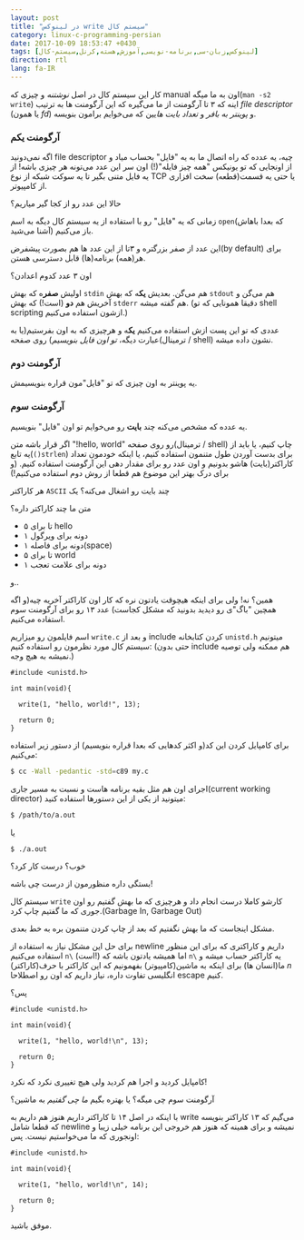 ```yaml
---
layout: post
title: "در لینوکس write سیستم کال"
category: linux-c-programming-persian
date: 2017-10-09 18:53:47 +0430
tags: [لینوکس,زبان-سی,برنامه-نویسی,آموزش,هسته,کرنل,سیستم-کال]
direction: rtl
lang: fa-IR
---
```


کار این سیستم کال در اصل *نوشتنه* و چیزی که manual اون به ما
 میگه(`man -s2 write`) اینه که ۳ تا آرگومنت از ما می‌گیره که این آرگومنت ها
 به ترتیب *file descriptor* (یا همون *fd*) و *پوینتر به بافر* و *تعداد
 بایت ها*یین که می‌خوایم برامون بنویسه.

### آرگومنت یکم

اگه نمی‌دونید file descriptor چیه، یه عدده که راه اتصال ما به یه "فایل"
 بحساب میاد و از اونجایی که تو یونیکس "همه چیز فایله"(!) اون سر این عدد
 می‌تونه هر چیزی باشه! از یه فایل متنی بگیر تا یه سوکت شبکه از نوع TCP یا
 حتی یه قسمت(قطعه) سخت افزاری از کامپیوتر.

حالا این عدد رو از کجا گیر میاریم؟

زمانی که یه "فایل" رو با استفاده از یه سیستم کال دیگه به اسم `open`(که بعدا
 باهاش آشنا می‌شید) باز می‌کنیم.

این عدد از صفر بزرگتره و ۳تا از این عدد ها هم بصورت پیشفرض(by default) برای
 هر(همه) برنامه(ها) قابل دسترسی هستن.

اون ۳ عدد کدوم اعدادن؟

اولیش **صفر**ه که بهش `stdin` هم می‌گن. بعدیش **یک**ه که بهش `stdout` هم می‌گن
 و آخریش هم **دو** (است!) که بهش `stderr` هم گفته میشه. (دقیقا همونایی که
 تو shell scripting ازشون استفاده می‌کنیم.)

عددی که تو این پست ازش استفاده می‌کنیم **یک**ه و هرچیزی که به اون بفرستیم(یا
 به عبارت دیگه، *تو اون فایل بنویسیم*) روی صفحه(ترمینال / shell) نشون داده
 میشه.


### آرگومنت دوم

یه پوینتر به اون چیزی که تو "فایل"مون قراره بنویسیمش.

### آرگومنت سوم

یه عدده که مشخص می‌کنه چند **بایت**‌ رو می‌خوایم تو اون "فایل" بنویسیم.

اگر قرار باشه متن "!hello, world" رو روی صفحه(ترمینال / shell) چاپ کنیم، یا
 باید از یه تابع(`()strlen`) برای بدست آوردن طول متنمون استفاده کنیم، یا
 اینکه خودمون تعداد کاراکتر(بایت) هاشو بدونیم و اون عدد رو برای مقدار دهی
 این آرگومنت استفاده کنیم. (و برای درک بهتر این موضوع هم قطعا از روش دوم
 استفاده می‌کنیم!)

هر کاراکتر `ASCII` چند بایت رو اشغال می‌کنه؟ یک

متن ما چند کاراکتر داره؟

 - ۵ تا برای hello
 - ۱ دونه برای ویرگول
 - ۱ دونه برای فاصله(space)
 - ۵ تا برای world
 - ۱ دونه برای علامت تعجب

و..

همین؟ نه! ولی برای اینکه هیچوقت یادتون نره که کار اون کاراکتر آخریه چیه(و
 اگه همچین "باگ"ی رو دیدید بدونید که مشکل کجاست) عدد ۱۳ رو برای آرگومنت
 سوم استفاده می‌کنیم.

اسم فایلمون رو میزاریم `write.c` و بعد از include کردن کتابخانه `unistd.h`
 میتونیم سیستم کال مورد نظرمون رو استفاده کنیم: (حتی بدون include هم ممکنه
 ولی توصیه نمیشه به هیچ وجه.)

```c_cpp
#include <unistd.h>

int main(void){

  write(1, "hello, world!", 13);

  return 0; 
}
```

برای کامپایل کردن این کد(و اکثر کدهایی که بعدا قراره بنویسیم) از دستور زیر
 استفاده می‌کنیم:

```sh
$ cc -Wall -pedantic -std=c89 my.c
```

اجرای اون هم مثل بقیه برنامه هاست و نسبت به مسیر
 جاری(current working director) میتونید از یکی از این دستورها استفاده کنید:

```sh
$ /path/to/a.out
```

یا

```sh
$ ./a.out
```

خوب؟ درست کار کرد؟

بستگی داره منظورمون از درست چی باشه!

سیستم کال `write` کارشو کاملا درست انجام داد و هرچیزی که ما بهش گفتیم
 رو اون جوری که ما گفتیم چاپ کرد.(Garbage In, Garbage Out)

مشکل اینجاست که ما بهش نگفتیم که بعد از چاپ کردن متنمون بره به خط بعدی.

برای حل این مشکل نیاز به استفاده از newline داریم و کاراکتری که برای این
 منظور استفاده می‌کنیم `n\` (است!) اما همیشه یادتون باشه که `n\` یه کاراکتر
 حساب میشه و ما(انسان ها) برای اینکه به ماشین(کامپیوتر) بفهمونیم که این کاراکتر
 با حرف(کاراکتر) *n* انگلیسی تفاوت داره، نیاز داریم که اون رو اصطلاحا escape کنیم.

پس؟

```c_cpp
#include <unistd.h>

int main(void){

  write(1, "hello, world!\n", 13);

  return 0; 
}
```

کامپایل کردید و اجرا هم کردید ولی هیچ تغییری نکرد که نکرد!

آرگومنت سوم چی میگه؟ یا بهتره بگیم *ما چی گفتیم* به ماشین؟

با اینکه در اصل ۱۴ تا کاراکتر داریم هنوز هم داریم به write می‌گیم که ۱۳ کاراکتر
 بنویسه که قطعا شامل newline نمیشه و برای همینه که هنوز هم خروجی این برنامه
 خیلی زیبا و اونجوری که ما می‌خواستیم نیست. پس:


```c_cpp
#include <unistd.h>

int main(void){

  write(1, "hello, world!\n", 14);

  return 0; 
}
```

موفق باشید.